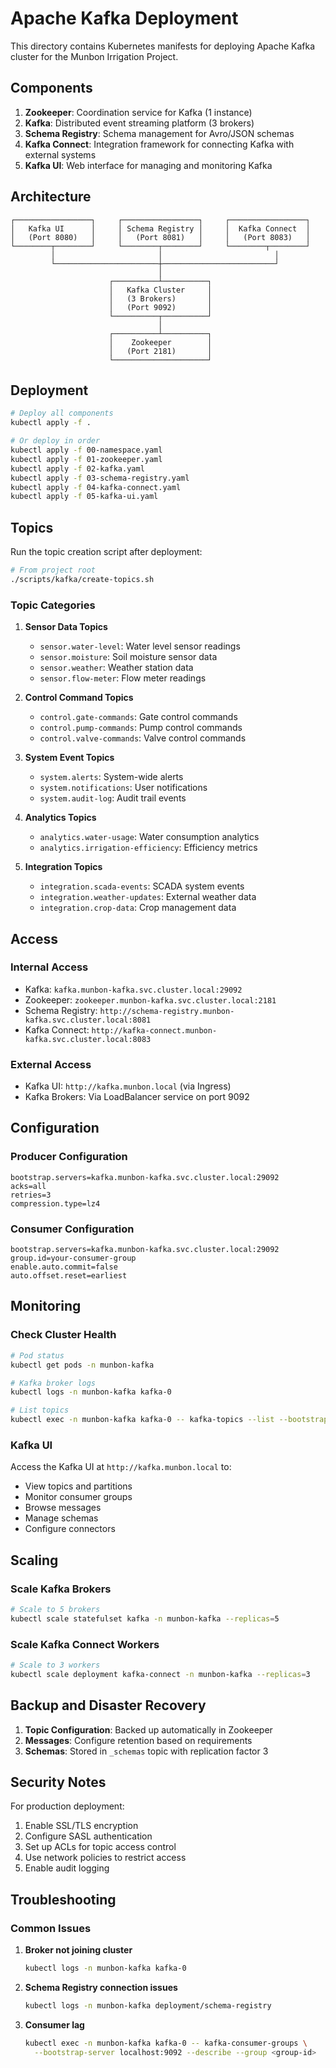 # Apache Kafka Deployment

This directory contains Kubernetes manifests for deploying Apache Kafka cluster for the Munbon Irrigation Project.

## Components

1. **Zookeeper**: Coordination service for Kafka (1 instance)
2. **Kafka**: Distributed event streaming platform (3 brokers)
3. **Schema Registry**: Schema management for Avro/JSON schemas
4. **Kafka Connect**: Integration framework for connecting Kafka with external systems
5. **Kafka UI**: Web interface for managing and monitoring Kafka

## Architecture

```
┌─────────────────┐     ┌─────────────────┐     ┌─────────────────┐
│   Kafka UI      │     │ Schema Registry │     │  Kafka Connect  │
│   (Port 8080)   │     │   (Port 8081)   │     │   (Port 8083)   │
└────────┬────────┘     └────────┬────────┘     └────────┬────────┘
         │                       │                         │
         └───────────────────────┼─────────────────────────┘
                                 │
                      ┌──────────┴──────────┐
                      │   Kafka Cluster     │
                      │   (3 Brokers)       │
                      │   (Port 9092)       │
                      └──────────┬──────────┘
                                 │
                      ┌──────────┴──────────┐
                      │    Zookeeper        │
                      │   (Port 2181)       │
                      └─────────────────────┘
```

## Deployment

```bash
# Deploy all components
kubectl apply -f .

# Or deploy in order
kubectl apply -f 00-namespace.yaml
kubectl apply -f 01-zookeeper.yaml
kubectl apply -f 02-kafka.yaml
kubectl apply -f 03-schema-registry.yaml
kubectl apply -f 04-kafka-connect.yaml
kubectl apply -f 05-kafka-ui.yaml
```

## Topics

Run the topic creation script after deployment:
```bash
# From project root
./scripts/kafka/create-topics.sh
```

### Topic Categories

1. **Sensor Data Topics**
   - `sensor.water-level`: Water level sensor readings
   - `sensor.moisture`: Soil moisture sensor data
   - `sensor.weather`: Weather station data
   - `sensor.flow-meter`: Flow meter readings

2. **Control Command Topics**
   - `control.gate-commands`: Gate control commands
   - `control.pump-commands`: Pump control commands
   - `control.valve-commands`: Valve control commands

3. **System Event Topics**
   - `system.alerts`: System-wide alerts
   - `system.notifications`: User notifications
   - `system.audit-log`: Audit trail events

4. **Analytics Topics**
   - `analytics.water-usage`: Water consumption analytics
   - `analytics.irrigation-efficiency`: Efficiency metrics

5. **Integration Topics**
   - `integration.scada-events`: SCADA system events
   - `integration.weather-updates`: External weather data
   - `integration.crop-data`: Crop management data

## Access

### Internal Access
- Kafka: `kafka.munbon-kafka.svc.cluster.local:29092`
- Zookeeper: `zookeeper.munbon-kafka.svc.cluster.local:2181`
- Schema Registry: `http://schema-registry.munbon-kafka.svc.cluster.local:8081`
- Kafka Connect: `http://kafka-connect.munbon-kafka.svc.cluster.local:8083`

### External Access
- Kafka UI: `http://kafka.munbon.local` (via Ingress)
- Kafka Brokers: Via LoadBalancer service on port 9092

## Configuration

### Producer Configuration
```properties
bootstrap.servers=kafka.munbon-kafka.svc.cluster.local:29092
acks=all
retries=3
compression.type=lz4
```

### Consumer Configuration
```properties
bootstrap.servers=kafka.munbon-kafka.svc.cluster.local:29092
group.id=your-consumer-group
enable.auto.commit=false
auto.offset.reset=earliest
```

## Monitoring

### Check Cluster Health
```bash
# Pod status
kubectl get pods -n munbon-kafka

# Kafka broker logs
kubectl logs -n munbon-kafka kafka-0

# List topics
kubectl exec -n munbon-kafka kafka-0 -- kafka-topics --list --bootstrap-server localhost:9092
```

### Kafka UI
Access the Kafka UI at `http://kafka.munbon.local` to:
- View topics and partitions
- Monitor consumer groups
- Browse messages
- Manage schemas
- Configure connectors

## Scaling

### Scale Kafka Brokers
```bash
# Scale to 5 brokers
kubectl scale statefulset kafka -n munbon-kafka --replicas=5
```

### Scale Kafka Connect Workers
```bash
# Scale to 3 workers
kubectl scale deployment kafka-connect -n munbon-kafka --replicas=3
```

## Backup and Disaster Recovery

1. **Topic Configuration**: Backed up automatically in Zookeeper
2. **Messages**: Configure retention based on requirements
3. **Schemas**: Stored in `_schemas` topic with replication factor 3

## Security Notes

For production deployment:
1. Enable SSL/TLS encryption
2. Configure SASL authentication
3. Set up ACLs for topic access control
4. Use network policies to restrict access
5. Enable audit logging

## Troubleshooting

### Common Issues

1. **Broker not joining cluster**
   ```bash
   kubectl logs -n munbon-kafka kafka-0
   ```

2. **Schema Registry connection issues**
   ```bash
   kubectl logs -n munbon-kafka deployment/schema-registry
   ```

3. **Consumer lag**
   ```bash
   kubectl exec -n munbon-kafka kafka-0 -- kafka-consumer-groups \
     --bootstrap-server localhost:9092 --describe --group <group-id>
   ```